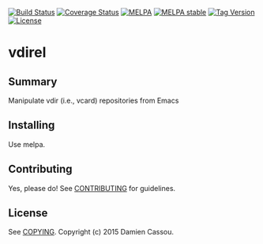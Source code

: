 [![Build Status](https://travis-ci.org/DamienCassou/vdirel.svg)](https://travis-ci.org/DamienCassou/vdirel)
[![Coverage Status](https://coveralls.io/repos/DamienCassou/vdirel/badge.svg)](https://coveralls.io/r/DamienCassou/vdirel)
[![MELPA](http://melpa.org/packages/vdirel-badge.svg)](http://melpa.org/#/vdirel)
[![MELPA stable](http://stable.melpa.org/packages/vdirel-badge.svg)](http://stable.melpa.org/#/vdirel)
[![Tag Version](https://img.shields.io/github/tag/DamienCassou/vdirel.svg)](https://github.com/DamienCassou/vdirel/tags)
[![License](http://img.shields.io/:license-gpl3-blue.svg)](http://www.gnu.org/licenses/gpl-3.0.html)

# vdirel

## Summary

Manipulate vdir (i.e., vcard) repositories from Emacs

## Installing

Use melpa.

## Contributing

Yes, please do! See [CONTRIBUTING][] for guidelines.

## License

See [COPYING][]. Copyright (c) 2015 Damien Cassou.


[CONTRIBUTING]: ./CONTRIBUTING.md
[COPYING]: ./COPYING
